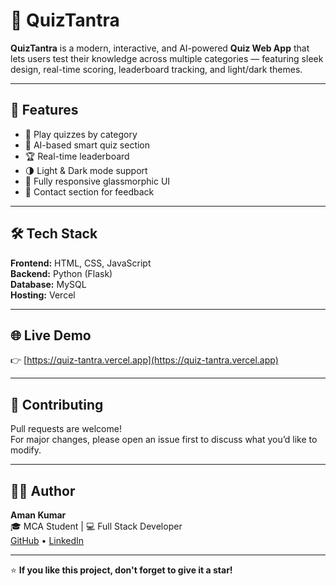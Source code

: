 # 🧠 QuizTantra

**QuizTantra** is a modern, interactive, and AI-powered **Quiz Web App** that lets users test their knowledge across multiple categories — featuring sleek design, real-time scoring, leaderboard tracking, and light/dark themes.

---

## 🚀 Features
- 🎯 Play quizzes by category  
- 🤖 AI-based smart quiz section  
- 🏆 Real-time leaderboard  
- 🌗 Light & Dark mode support  
- 📱 Fully responsive glassmorphic UI  
- 💬 Contact section for feedback  

---

## 🛠️ Tech Stack
**Frontend:** HTML, CSS, JavaScript  
**Backend:** Python (Flask)  
**Database:** MySQL  
**Hosting:** Vercel  

---

## 🌐 Live Demo
👉 [https://quiz-tantra.vercel.app](https://quiz-tantra.vercel.app)

---

## 🤝 Contributing
Pull requests are welcome!  
For major changes, please open an issue first to discuss what you’d like to modify.

---

## 🧑‍💻 Author
**Aman Kumar**  
🎓 MCA Student | 💻 Full Stack Developer  
[GitHub](https://github.com/amankr421) • [LinkedIn](https://linkedin.com/in/amankr421)

---

⭐ **If you like this project, don't forget to give it a star!**
